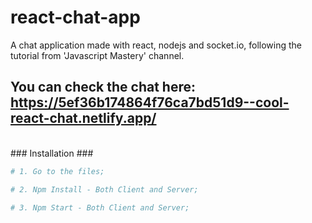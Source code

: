 # react-chat-app
A chat application made with react, nodejs and socket.io, following the tutorial from 'Javascript Mastery' channel.
<br/>
## You can check the chat here: https://5ef36b174864f76ca7bd51d9--cool-react-chat.netlify.app/
<br/>
### Installation ###

```sh
# 1. Go to the files;

# 2. Npm Install - Both Client and Server;

# 3. Npm Start - Both Client and Server;
```
